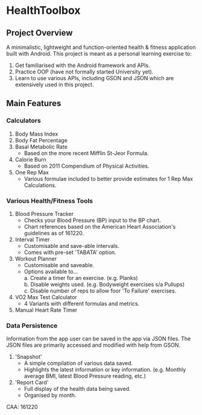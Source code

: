 # HealthToolbox

## Project Overview

A minimalistic, lightweight and function-oriented health & fitness application built with Android.
This project is meant as a personal learning exercise to:  
1. Get familiarised with the Android framework and APIs.
2. Practice OOP (have not formally started University yet).
3. Learn to use various APIs, including GSON and JSON which are extensively used in this project.

## Main Features
### Calculators
1. Body Mass Index
2. Body Fat Percentage
3. Basal Metabolic Rate
    - Based on the more recent Mifflin St-Jeor Formula.
4. Calorie Burn
    - Based on 2011 Compendium of Physical Activities.
5. One Rep Max
    - Various formulae included to better provide estimates for 1 Rep Max Calculations.

### Various Health/Fitness Tools
1. Blood Pressure Tracker
    - Checks your Blood Pressure (BP) input to the BP chart.
    - Chart references based on the American Heart Association's guidelines as of 161220.
2. Interval Timer
    - Customisable and save-able intervals.
    - Comes with pre-set 'TABATA' option.
3. Workout Planner
    - Customisable and saveable.
    - Options available to...  
        a. Create a timer for an exercise. (e.g. Planks)  
        b. Disable weights used. (e.g. Bodyweight exercises s/a Pullups)  
        c. Disable number of reps to allow foor 'To Failure' exercises.  
4. VO2 Max Test Calculator
    - 4 Variants with different formulas and metrics.
5. Manual Heart Rate Timer

### Data Persistence
Information from the app user can be saved in the app via JSON files.
The JSON files are primarily accessed and modified with help from GSON.
1. 'Snapshot'
    - A simple compilation of various data saved.
    - Highlights the latest information or key information. (e.g. Monthly average BMI, latest Blood Pressure reading, etc.)
2. 'Report Card'
    - Full display of the health data being saved.
    - Organised by month.

CAA: 161220
